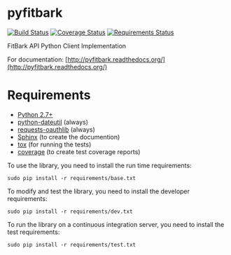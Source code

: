 pyfitbark
==============

[![Build Status](https://travis-ci.org/roblandry/pyfitbark.svg?branch=master "Build Status")](https://travis-ci.org/roblandry/pyfitbark)
[![Coverage Status](https://coveralls.io/repos/github/roblandry/pyfitbark/badge.svg?branch=master "Coverage Status")](https://coveralls.io/github/roblandry/pyfitbark?branch=master)
[![Requirements Status](https://requires.io/github/roblandry/pyfitbark/requirements.svg?branch=master "Requirements Status")](https://requires.io/github/roblandry/pyfitbark/requirements/?branch=master)

FitBark API Python Client Implementation

For documentation: [http://pyfitbark.readthedocs.org/](http://pyfitbark.readthedocs.org/)

Requirements
============

* [Python 2.7+]()
* [python-dateutil](https://pypi.python.org/pypi/python-dateutil/2.4.0) (always)
* [requests-oauthlib](https://pypi.python.org/pypi/requests-oauthlib) (always)
* [Sphinx](https://pypi.python.org/pypi/Sphinx) (to create the documention)
* [tox](https://pypi.python.org/pypi/tox) (for running the tests)
* [coverage](https://pypi.python.org/pypi/coverage/) (to create test coverage reports)


To use the library, you need to install the run time requirements:

   ```sudo pip install -r requirements/base.txt```

To modify and test the library, you need to install the developer requirements:

   ```sudo pip install -r requirements/dev.txt```

To run the library on a continuous integration server, you need to install the test requirements:

   ```sudo pip install -r requirements/test.txt```

